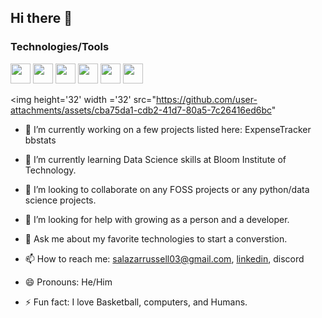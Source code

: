 ## Hi there 👋

### Technologies/Tools
<img height="32" width="32" src="https://unpkg.com/simple-icons@v13/icons/[linux].svg" />
<img height="32" width="32" src="https://unpkg.com/simple-icons@v13/icons/[macos].svg" />
<img height="32" width="32" src="https://unpkg.com/simple-icons@v13/icons/[python].svg" />
<img height="32" width="32" src="https://unpkg.com/simple-icons@v13/icons/[tensorflow].svg" />
<img height="32" width="32" src="https://cdn.simpleicons.org/[linux]" />
<img height="32" width="32" src="https://cdn.jsdelivr.net/npm/simple-icons@v13/icons/[python].svg" />


<img height='32' width ='32' src="https://github.com/user-attachments/assets/cba75da1-cdb2-41d7-80a5-7c26416ed6bc"

- 🔭 I’m currently working on a few projects listed here:
	ExpenseTracker
    	bbstats

- 🌱 I’m currently learning Data Science skills at Bloom Institute of Technology.

- 👯 I’m looking to collaborate on any FOSS projects or any python/data science projects.

- 🤔 I’m looking for help with growing as a person and a developer.

- 💬 Ask me about my favorite technologies to start a converstion.

- 📫 How to reach me: salazarrussell03@gmail.com, [linkedin](https://www.linkedin.com/in/russell-salazar/), discord

- 😄 Pronouns: He/Him

- ⚡ Fun fact: I love Basketball, computers, and Humans.
